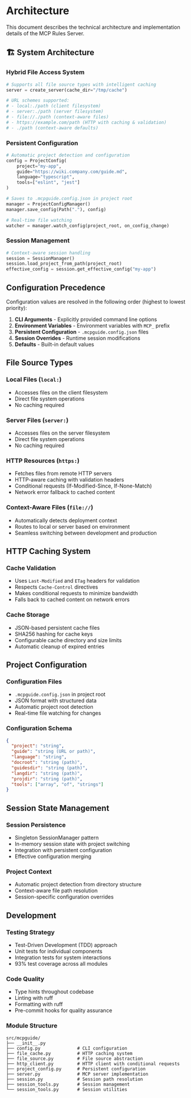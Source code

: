 # Architecture

This document describes the technical architecture and implementation details of the MCP Rules Server.

## 🏗️ **System Architecture**

### **Hybrid File Access System**

```python
# Supports all file source types with intelligent caching
server = create_server(cache_dir="/tmp/cache")

# URL schemes supported:
# - local:./path (client filesystem)
# - server:./path (server filesystem)
# - file://./path (context-aware files)
# - https://example.com/path (HTTP with caching & validation)
# - ./path (context-aware defaults)
```

### **Persistent Configuration**

```python
# Automatic project detection and configuration
config = ProjectConfig(
    project="my-app",
    guide="https://wiki.company.com/guide.md",
    language="typescript",
    tools=["eslint", "jest"]
)

# Saves to .mcpguide.config.json in project root
manager = ProjectConfigManager()
manager.save_config(Path("."), config)

# Real-time file watching
watcher = manager.watch_config(project_root, on_config_change)
```

### **Session Management**

```python
# Context-aware session handling
session = SessionManager()
session.load_project_from_path(project_root)
effective_config = session.get_effective_config("my-app")
```

## **Configuration Precedence**

Configuration values are resolved in the following order (highest to lowest priority):

1. **CLI Arguments** - Explicitly provided command line options
2. **Environment Variables** - Environment variables with `MCP_` prefix
3. **Persistent Configuration** - `.mcpguide.config.json` files
4. **Session Overrides** - Runtime session modifications
5. **Defaults** - Built-in default values

## **File Source Types**

### **Local Files (`local:`)**
- Accesses files on the client filesystem
- Direct file system operations
- No caching required

### **Server Files (`server:`)**
- Accesses files on the server filesystem
- Direct file system operations
- No caching required

### **HTTP Resources (`https:`)**
- Fetches files from remote HTTP servers
- HTTP-aware caching with validation headers
- Conditional requests (If-Modified-Since, If-None-Match)
- Network error fallback to cached content

### **Context-Aware Files (`file://`)**
- Automatically detects deployment context
- Routes to local or server based on environment
- Seamless switching between development and production

## **HTTP Caching System**

### **Cache Validation**
- Uses `Last-Modified` and `ETag` headers for validation
- Respects `Cache-Control` directives
- Makes conditional requests to minimize bandwidth
- Falls back to cached content on network errors

### **Cache Storage**
- JSON-based persistent cache files
- SHA256 hashing for cache keys
- Configurable cache directory and size limits
- Automatic cleanup of expired entries

## **Project Configuration**

### **Configuration Files**
- `.mcpguide.config.json` in project root
- JSON format with structured data
- Automatic project root detection
- Real-time file watching for changes

### **Configuration Schema**
```json
{
  "project": "string",
  "guide": "string (URL or path)",
  "language": "string",
  "docroot": "string (path)",
  "guidesdir": "string (path)",
  "langdir": "string (path)",
  "projdir": "string (path)",
  "tools": ["array", "of", "strings"]
}
```

## **Session State Management**

### **Session Persistence**
- Singleton SessionManager pattern
- In-memory session state with project switching
- Integration with persistent configuration
- Effective configuration merging

### **Project Context**
- Automatic project detection from directory structure
- Context-aware file path resolution
- Session-specific configuration overrides

## **Development**

### **Testing Strategy**
- Test-Driven Development (TDD) approach
- Unit tests for individual components
- Integration tests for system interactions
- 93% test coverage across all modules

### **Code Quality**
- Type hints throughout codebase
- Linting with ruff
- Formatting with ruff
- Pre-commit hooks for quality assurance

### **Module Structure**
```
src/mcpguide/
├── __init__.py
├── config.py              # CLI configuration
├── file_cache.py          # HTTP caching system
├── file_source.py         # File source abstraction
├── http_client.py         # HTTP client with conditional requests
├── project_config.py      # Persistent configuration
├── server.py              # MCP server implementation
├── session.py             # Session path resolution
├── session_tools.py       # Session management
└── session_tools.py       # Session utilities
```
